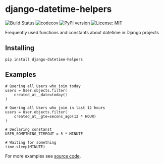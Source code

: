 # django-datetime-helpers

[![Build Status](https://travis-ci.com/eugen1j/django-datetime-helpers.svg?branch=master)](https://travis-ci.com/eugen1j/django-datetime-helpers)
[![codecov](https://codecov.io/gh/eugen1j/django-datetime-helpers/branch/master/graph/badge.svg?token=AE62KEYZHD)](https://codecov.io/gh/eugen1j/django-datetime-helpers)
[![PyPI version](https://badge.fury.io/py/django-datetime-helpers.svg)](https://badge.fury.io/py/django-datetime-helpers)
[![License: MIT](https://img.shields.io/badge/License-MIT-green.svg)](https://github.com/eugen1j/django-datetime-helpers/blob/master/LICENSE)


Frequently used functions and constants about datetime in Django projects


## Installing

    pip install django-datetime-helpers

## Examples
    

    # Quering all Users who join today
    users = User.objects.filter(
        created_at__date=today()
    )
    
    # Quering all Users who join in last 12 hours
    users = User.objects.filter(
        created_at__gte=secons_ago(12 * HOUR)
    )

    # Declaring constanst
    USER_SOMETHING_TIMEOUT = 5 * MINUTE
    
    # Waiting for something
    time.sleep(MINUTE)
    
For more examples see [source code](https://github.com/eugen1j/django-datetime-helpers/blob/master/django_datetime_helpers/helpers.py).